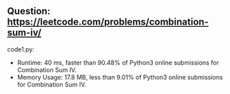 ## Question: https://leetcode.com/problems/combination-sum-iv/

code1.py:
* Runtime: 40 ms, faster than 90.48% of Python3 online submissions for Combination Sum IV.
* Memory Usage: 17.8 MB, less than 9.01% of Python3 online submissions for Combination Sum IV.